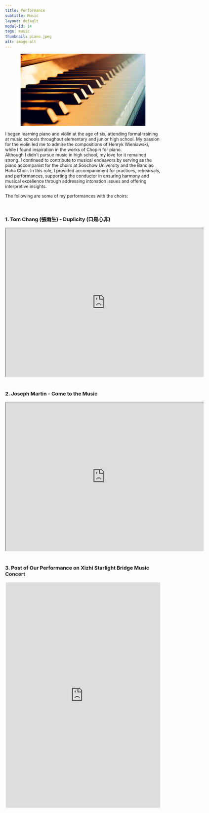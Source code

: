 ```yaml
---
title: Performance
subtitle: Music
layout: default
modal-id: 14
tags: music
thumbnail: piano.jpeg
alt: image-alt
---
```

<html>
<head>
    <meta name="viewport" content="width=device-width, initial-scale=1.0">
    <style>
        table {
            border-collapse: separate;
            border-spacing: 10px;
        }
        table img {
            max-width: 100%;
            height: auto;
        }
    </style>
</head>
<body>
    <div style="text-align: center;">
        <img src="img/blog/piano.jpeg" alt="market" style="max-width: 80%; height: auto;">
    </div>
    <p>I began learning piano and violin at the age of six, attending formal training at music schools throughout elementary and junior high school. My passion for the violin led me to admire the compositions of Henryk Wieniawski, while I found inspiration in the works of Chopin for piano. <br> Although I didn't pursue music in high school, my love for it remained strong. I continued to contribute to musical endeavors by serving as the piano accompanist for the choirs at Soochow University and the Banqiao Haha Choir. In this role, I provided accompaniment for practices, rehearsals, and performances, supporting the conductor in ensuring harmony and musical excellence through addressing intonation issues and offering interpretive insights.</p>
    <p>The following are some of my performances with the choirs: </p>
    <br>
    <h3>1. Tom Chang (張雨生) - Duplicity (口是心非) </h3>
    <div style="text-align: center;">
        <iframe src="https://drive.google.com/file/d/1k6UXuz3SduFVVc34kjTOAGNIBa3AQN89/preview" width="640" height="480" allow="autoplay"></iframe>
    </div>
    <br>
    <h3>2. Joseph Martin - Come to the Music </h3>
    <div style="text-align: center;">
        <iframe src="https://drive.google.com/file/d/1kTDJtbP3u0X3j9-l5F2AmLCuo1bj42DH/preview" width="640" height="480" allow="autoplay"></iframe>
    </div>
    <br>
    <h3>3. Post of Our Performance on Xizhi Starlight Bridge Music Concert </h3>
    <div style="text-align: center;">
        <iframe src="https://www.facebook.com/plugins/post.php?href=https%3A%2F%2Fwww.facebook.com%2FEmptyEternity%2Fposts%2Fpfbid02iU3grKiwQ2EEvsuby4ahumcWL6Gso32pgqYvFvNRSar7rmAv3RaKTbP95RuQcc6Cl&show_text=true&width=500&is_preview=true" width="500" height="729" style="border:none;overflow:hidden" scrolling="no" frameborder="0" allowfullscreen="true" allow="autoplay; clipboard-write; encrypted-media; picture-in-picture; web-share"></iframe>
    </div>

   
</body>
</html>

